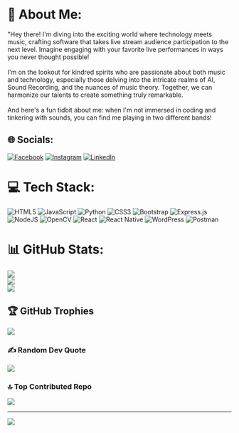 # 💫 About Me:
"Hey there! I'm diving into the exciting world where technology meets music, crafting software that takes live stream audience participation to the next level. Imagine engaging with your favorite live performances in ways you never thought possible!<br><br>I'm on the lookout for kindred spirits who are passionate about both music and technology, especially those delving into the intricate realms of AI, Sound Recording, and the nuances of music theory. Together, we can harmonize our talents to create something truly remarkable.<br><br>And here's a fun tidbit about me: when I'm not immersed in coding and tinkering with sounds, you can find me playing in two different bands!


## 🌐 Socials:
[![Facebook](https://img.shields.io/badge/Facebook-%231877F2.svg?logo=Facebook&logoColor=white)](https://facebook.com/joe.liani.3) [![Instagram](https://img.shields.io/badge/Instagram-%23E4405F.svg?logo=Instagram&logoColor=white)](https://instagram.com/jobesliani) [![LinkedIn](https://img.shields.io/badge/LinkedIn-%230077B5.svg?logo=linkedin&logoColor=white)](https://linkedin.com/in/joseph-liani-792493181) 

# 💻 Tech Stack:
![HTML5](https://img.shields.io/badge/html5-%23E34F26.svg?style=for-the-badge&logo=html5&logoColor=white) ![JavaScript](https://img.shields.io/badge/javascript-%23323330.svg?style=for-the-badge&logo=javascript&logoColor=%23F7DF1E) ![Python](https://img.shields.io/badge/python-3670A0?style=for-the-badge&logo=python&logoColor=ffdd54) ![CSS3](https://img.shields.io/badge/css3-%231572B6.svg?style=for-the-badge&logo=css3&logoColor=white) ![Bootstrap](https://img.shields.io/badge/bootstrap-%238511FA.svg?style=for-the-badge&logo=bootstrap&logoColor=white) ![Express.js](https://img.shields.io/badge/express.js-%23404d59.svg?style=for-the-badge&logo=express&logoColor=%2361DAFB) ![NodeJS](https://img.shields.io/badge/node.js-6DA55F?style=for-the-badge&logo=node.js&logoColor=white) ![OpenCV](https://img.shields.io/badge/opencv-%23white.svg?style=for-the-badge&logo=opencv&logoColor=white) ![React](https://img.shields.io/badge/react-%2320232a.svg?style=for-the-badge&logo=react&logoColor=%2361DAFB) ![React Native](https://img.shields.io/badge/react_native-%2320232a.svg?style=for-the-badge&logo=react&logoColor=%2361DAFB) ![WordPress](https://img.shields.io/badge/WordPress-%23117AC9.svg?style=for-the-badge&logo=WordPress&logoColor=white) ![Postman](https://img.shields.io/badge/Postman-FF6C37?style=for-the-badge&logo=postman&logoColor=white)
# 📊 GitHub Stats:
![](https://github-readme-stats.vercel.app/api?username=joevascript1&theme=dark&hide_border=true&include_all_commits=false&count_private=false)<br/>
![](https://github-readme-streak-stats.herokuapp.com/?user=joevascript1&theme=dark&hide_border=true)<br/>
![](https://github-readme-stats.vercel.app/api/top-langs/?username=joevascript1&theme=dark&hide_border=true&include_all_commits=false&count_private=false&layout=compact)

## 🏆 GitHub Trophies
![](https://github-profile-trophy.vercel.app/?username=joevascript1&theme=juicyfresh&no-frame=true&no-bg=false&margin-w=4)

### ✍️ Random Dev Quote
![](https://quotes-github-readme.vercel.app/api?type=horizontal&theme=dark)

### 🔝 Top Contributed Repo
![](https://github-contributor-stats.vercel.app/api?username=joevascript1&limit=5&theme=dark&combine_all_yearly_contributions=true)

---
[![](https://visitcount.itsvg.in/api?id=joevascript1&icon=1&color=1)](https://visitcount.itsvg.in)


